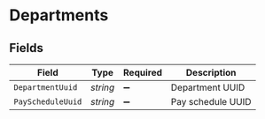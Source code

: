 # Departments


## Fields

| Field              | Type               | Required           | Description        |
| ------------------ | ------------------ | ------------------ | ------------------ |
| `DepartmentUuid`   | *string*           | :heavy_minus_sign: | Department UUID    |
| `PayScheduleUuid`  | *string*           | :heavy_minus_sign: | Pay schedule UUID  |